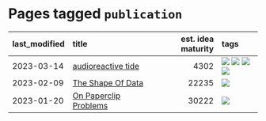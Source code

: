 # Pages tagged `publication`

|last_modified|title|est. idea maturity|tags
|:---|:---|---:|:---|
|2023-03-14|[audioreactive tide](audioreactive_tide.md)|4302|[![](https://img.shields.io/badge/tag-animation-9bf4b7)](tags/animation.md) [![](https://img.shields.io/badge/tag-completed-0fcaa)](tags/completed.md) [![](https://img.shields.io/badge/tag-experimental-c5d714)](tags/experimental.md) [![](https://img.shields.io/badge/tag-publication-7ca620)](tags/publication.md)|
|2023-02-09|[The Shape Of Data](the_shape_of_data.md)|22235|[![](https://img.shields.io/badge/tag-publication-7ca620)](tags/publication.md)|
|2023-01-20|[On Paperclip Problems](on_paperclip_problems.md)|30222|[![](https://img.shields.io/badge/tag-publication-7ca620)](tags/publication.md)|